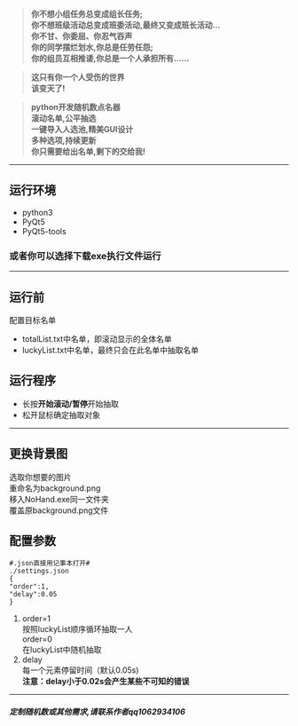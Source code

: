 >**你不想小组任务总变成组长任务;  
你不想班级活动总变成班委活动,最终又变成班长活动…  
你不甘、你委屈、你忍气吞声  
你的同学摆烂划水,你总是任劳任怨;  
你的组员互相推诿,你总是一个人承担所有……**    

>**这只有你一个人受伤的世界  
该变天了!**  

>**python开发随机数点名器  
滚动名单,公平抽选  
一键导入人选池,精美GUI设计  
多种选项,持续更新  
你只需要给出名单,剩下的交给我!**  

---
## 运行环境
- python3
- PyQt5
- PyQt5-tools
### 或者你可以选择下载exe执行文件运行
---
## 运行前
配置目标名单  
- totalList.txt中名单，即滚动显示的全体名单
- luckyList.txt中名单，最终只会在此名单中抽取名单  

## 运行程序  
- 长按**开始滚动/暂停**开始抽取
- 松开鼠标确定抽取对象

---
## 更换背景图
选取你想要的图片  
重命名为background.png  
移入NoHand.exe同一文件夹  
覆盖原background.png文件
## 配置参数

```
#.json直接用记事本打开#
./settings.json  
{
"order":1,
"delay":0.05
}
```
1. order=1   
按照luckyList顺序循环抽取一人  
order=0  
在luckyList中随机抽取
2. delay  
每一个元素停留时间（默认0.05s)  
**注意：delay小于0.02s会产生某些不可知的错误**

---
##### 定制随机数或其他需求,请联系作者qq1062934106



